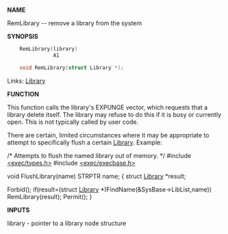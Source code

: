 
**NAME**

RemLibrary -- remove a library from the system

**SYNOPSIS**

```c
    RemLibrary(library)
               A1

    void RemLibrary(struct Library *);

```
Links: [Library](_009C.md) 

**FUNCTION**

This function calls the library's EXPUNGE vector, which requests
that a library delete itself.  The library may refuse to do this if
it is busy or currently open. This is not typically called by user
code.

There are certain, limited circumstances where it may be
appropriate to attempt to specifically flush a certain [Library](_009C.md).
Example:

/* Attempts to flush the named library out of memory. */
#include [&#060;exec/types.h&#062;](_0096.md)
#include [&#060;exec/execbase.h&#062;](_009E.md)

void FlushLibrary(name)
STRPTR name;
{
struct [Library](_009C.md) *result;

Forbid();
if(result=(struct [Library](_009C.md) *)FindName(&#038;SysBase-&#062;LibList,name))
RemLibrary(result);
Permit();
}

**INPUTS**

library - pointer to a library node structure
